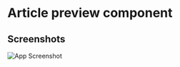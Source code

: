 # Article preview component

## Screenshots

![App Screenshot](https://res.cloudinary.com/dz209s6jk/image/upload/v1593198709/Challenges/xjpdhdjod58zbaaw0fmo.jpg)
